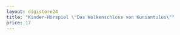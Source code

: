 ```yaml
---
layout: digistore24
title: "Kinder-Hörspiel \"Das Wolkenschloss von Kuniantulus\""
price: 17
---
```

